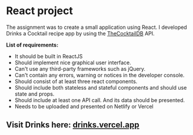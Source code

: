 # React project

The assignment was to create a small application using React. I developed Drinks a Cocktail recipe app by using the [TheCocktailDB](https://www.thecocktaildb.com/) API.

**List of requirements:**

- It should be built in ReactJS
- Should implement nice graphical user interface.
- Can't use any third-party frameworks such as jQuery.
- Can't contain any errors, warning or notices in the developer console.
- Should consist of at least three react components.
- Should include both stateless and stateful components and should use state and props.
- Should include at least one API call. And its data should be presented.
- Needs to be uploaded and presented on Netlify or Vercel

## Visit Drinks here: [drinks.vercel.app](https://drinks.vercel.app/)
